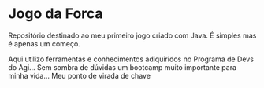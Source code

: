 # Jogo da Forca

Repositório destinado ao meu primeiro jogo criado com Java. É simples mas é apenas um começo.

Aqui utilizo ferramentas e conhecimentos adiquiridos no Programa de Devs do Agi...  Sem sombra de dúvidas um bootcamp muito importante para minha vida... Meu ponto de virada de chave
